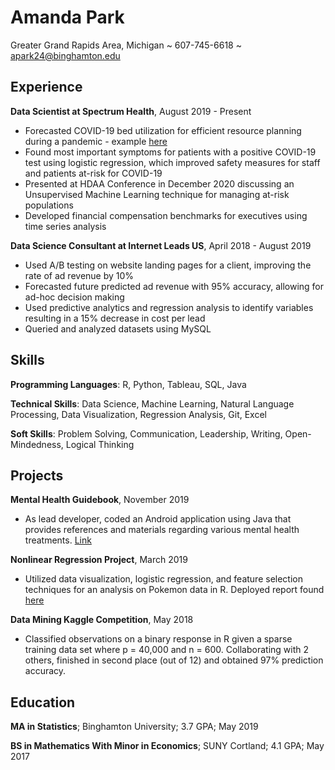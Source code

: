 Amanda Park
============

Greater Grand Rapids Area, Michigan ~ 607-745-6618 ~ apark24@binghamton.edu

Experience
---------

**Data Scientist at Spectrum Health**, August 2019 - Present

* Forecasted COVID-19 bed utilization for efficient resource planning during a pandemic - example [here](https://rpubs.com/amanda_park/SH_Surge_Model)
* Found most important symptoms for patients with a positive COVID-19 test using logistic regression, which improved safety measures for staff and patients at-risk for COVID-19
* Presented at HDAA Conference in December 2020 discussing an Unsupervised Machine Learning technique for managing at-risk populations
* Developed financial compensation benchmarks for executives using time series analysis

**Data Science Consultant at Internet Leads US**, April 2018 - August 2019

* Used A/B testing on website landing pages for a client, improving the rate of ad revenue by 10%
* Forecasted future predicted ad revenue with 95% accuracy, allowing for ad-hoc decision making
* Used predictive analytics and regression analysis to identify variables resulting in a 15% decrease in cost per lead
* Queried and analyzed datasets using MySQL

Skills
---------
**Programming Languages**: R, Python, Tableau, SQL, Java

**Technical Skills**: Data Science, Machine Learning, Natural Language Processing, Data Visualization, Regression Analysis, Git, Excel

**Soft Skills**: Problem Solving, Communication, Leadership, Writing, Open-Mindedness, Logical Thinking

Projects
--------------------

**Mental Health Guidebook**, November 2019
* As lead developer, coded an Android application using Java that provides references and materials regarding various mental health treatments. [Link](https://play.google.com/store/apps/details?id=com.amanda.mentalhealthguide)

**Nonlinear Regression Project**, March 2019
* Utilized data visualization, logistic regression, and feature selection techniques for an analysis on Pokemon data in R. Deployed report found [here](https://amandapark.shinyapps.io/PokemonAnalysis/)

**Data Mining Kaggle Competition**, May 2018
* Classified observations on a binary response in R given a sparse training data set where p = 40,000 and n = 600. Collaborating with 2 others, finished in second place (out of 12) and obtained 97% prediction accuracy.

Education
---------

**MA in Statistics**; Binghamton University; 3.7 GPA; May 2019

**BS in Mathematics With Minor in Economics**; SUNY Cortland; 4.1 GPA; May 2017
